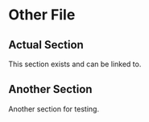# Other File

## Actual Section

This section exists and can be linked to.

## Another Section

Another section for testing.
